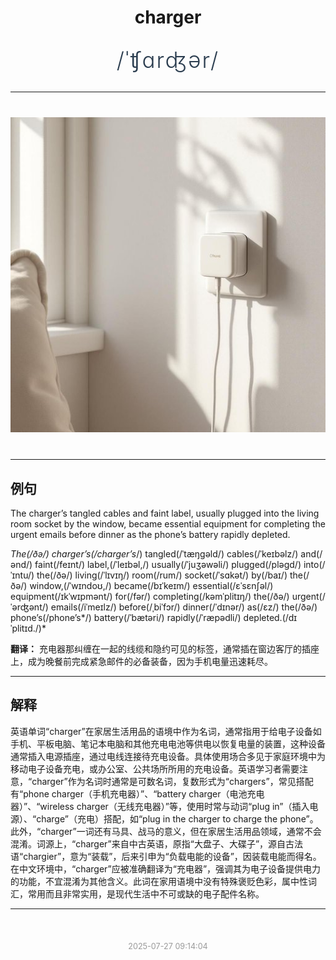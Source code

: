 <div align="center">

# charger

<div style="margin: 30px 0;">
<h1 style="font-size: 2.5em; font-weight: 300; letter-spacing: 2px; margin: 0; color: #2c3e50;">
/ˈʧɑrʤər/
</h1>
</div>

</div>

---

<div align="center" style="margin: 40px 0;">

![charger](images/charger.png)

</div>

---

## 例句

The charger’s tangled cables and faint label, usually plugged into the living room socket by the window, became essential equipment for completing the urgent emails before dinner as the phone’s battery rapidly depleted.

*The(/ðə/) charger’s(/charger’s*/) tangled(/ˈtæŋgəld/) cables(/ˈkeɪbəlz/) and(/ənd/) faint(/feɪnt/) label,(/ˈleɪbəl,/) usually(/ˈjuʒəwəli/) plugged(/pləgd/) into(/ˈɪntu/) the(/ðə/) living(/ˈlɪvɪŋ/) room(/rum/) socket(/ˈsɑkət/) by(/baɪ/) the(/ðə/) window,(/ˈwɪndoʊ,/) became(/bɪˈkeɪm/) essential(/ɛˈsɛnʃəl/) equipment(/ɪkˈwɪpmənt/) for(/fər/) completing(/kəmˈplitɪŋ/) the(/ðə/) urgent(/ˈərʤənt/) emails(/iˈmeɪlz/) before(/ˌbiˈfɔr/) dinner(/ˈdɪnər/) as(/ɛz/) the(/ðə/) phone’s(/phone’s*/) battery(/ˈbætəri/) rapidly(/ˈræpədli/) depleted.(/dɪˈplitɪd./)*

**翻译：** 充电器那纠缠在一起的线缆和隐约可见的标签，通常插在窗边客厅的插座上，成为晚餐前完成紧急邮件的必备装备，因为手机电量迅速耗尽。

---

## 解释

英语单词“charger”在家居生活用品的语境中作为名词，通常指用于给电子设备如手机、平板电脑、笔记本电脑和其他充电电池等供电以恢复电量的装置，这种设备通常插入电源插座，通过电线连接待充电设备。具体使用场合多见于家庭环境中为移动电子设备充电，或办公室、公共场所所用的充电设备。英语学习者需要注意，“charger”作为名词时通常是可数名词，复数形式为“chargers”，常见搭配有“phone charger（手机充电器）”、“battery charger（电池充电器）”、“wireless charger（无线充电器）”等，使用时常与动词“plug in”（插入电源）、“charge”（充电）搭配，如“plug in the charger to charge the phone”。此外，“charger”一词还有马具、战马的意义，但在家居生活用品领域，通常不会混淆。词源上，“charger”来自中古英语，原指“大盘子、大碟子”，源自古法语“chargier”，意为“装载”，后来引申为“负载电能的设备”，因装载电能而得名。在中文环境中，“charger”应被准确翻译为“充电器”，强调其为电子设备提供电力的功能，不宜混淆为其他含义。此词在家用语境中没有特殊褒贬色彩，属中性词汇，常用而且非常实用，是现代生活中不可或缺的电子配件名称。


---

<div align="center" style="margin-top: 50px;">
<small style="color: #999; font-size: 0.9em;">2025-07-27 09:14:04</small>
</div>
